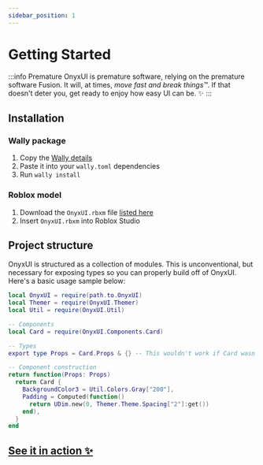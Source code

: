 ```yaml
---
sidebar_position: 1
---
```


# Getting Started

:::info Premature
  OnyxUI is premature software, relying on the premature software Fusion. It will, at times, *move fast and break things™️*. If that doesn't deter you, get ready to enjoy how easy UI can be. ✨
:::

## Installation

### Wally package

1. Copy the [Wally details](https://wally.run/package/imavafe/onyx-ui)
2. Paste it into your `wally.toml` dependencies
3. Run `wally install`

### Roblox model

1. Download the `OnyxUI.rbxm` file [listed here](https://github.com/ImAvafe/OnyxUI/releases/latest)
2. Insert `OnyxUI.rbxm` into Roblox Studio

## Project structure

OnyxUI is structured as a collection of modules. This is unconventional, but necessary for exposing types so you can properly build off of OnyxUI. Here's a basic usage sample below:

```lua
local OnyxUI = require(path.to.OnyxUI)
local Themer = require(OnyxUI.Themer)
local Util = require(OnyxUI.Util)

-- Components
local Card = require(OnyxUI.Components.Card)

-- Types
export type Props = Card.Props & {} -- This wouldn't work if Card wasn't required directly.

-- Component construction
return function(Props: Props)
  return Card {
    BackgroundColor3 = Util.Colors.Gray["200"],
    Padding = Computed(function()
      return UDim.new(0, Themer.Theme.Spacing["2"]:get())
    end),
  }
end
```

## [See it in action ✨](in-production.md)